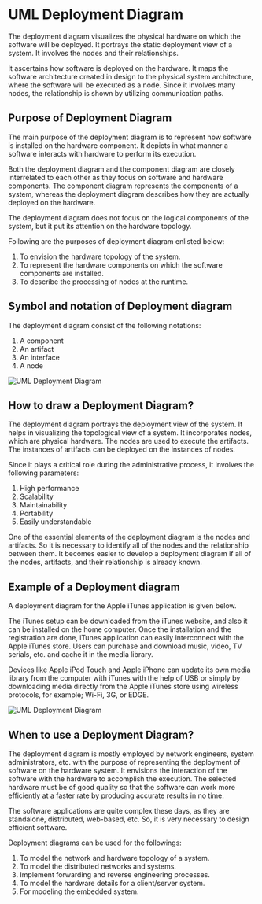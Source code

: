 UML Deployment Diagram
======================

The deployment diagram visualizes the physical hardware on which the software will be deployed. It portrays the static deployment view of a system. It involves the nodes and their relationships.

It ascertains how software is deployed on the hardware. It maps the software architecture created in design to the physical system architecture, where the software will be executed as a node. Since it involves many nodes, the relationship is shown by utilizing communication paths.

Purpose of Deployment Diagram
-----------------------------

The main purpose of the deployment diagram is to represent how software is installed on the hardware component. It depicts in what manner a software interacts with hardware to perform its execution.

Both the deployment diagram and the component diagram are closely interrelated to each other as they focus on software and hardware components. The component diagram represents the components of a system, whereas the deployment diagram describes how they are actually deployed on the hardware.

The deployment diagram does not focus on the logical components of the system, but it put its attention on the hardware topology.

Following are the purposes of deployment diagram enlisted below:

1.  To envision the hardware topology of the system.
2.  To represent the hardware components on which the software components are installed.
3.  To describe the processing of nodes at the runtime.

Symbol and notation of Deployment diagram
-----------------------------------------

The deployment diagram consist of the following notations:

1.  A component
2.  An artifact
3.  An interface
4.  A node

![UML Deployment Diagram](https://static.javatpoint.com/tutorial/uml/images/uml-deployment-diagram.png)

How to draw a Deployment Diagram?
---------------------------------

The deployment diagram portrays the deployment view of the system. It helps in visualizing the topological view of a system. It incorporates nodes, which are physical hardware. The nodes are used to execute the artifacts. The instances of artifacts can be deployed on the instances of nodes.

Since it plays a critical role during the administrative process, it involves the following parameters:

1.  High performance
2.  Scalability
3.  Maintainability
4.  Portability
5.  Easily understandable

One of the essential elements of the deployment diagram is the nodes and artifacts. So it is necessary to identify all of the nodes and the relationship between them. It becomes easier to develop a deployment diagram if all of the nodes, artifacts, and their relationship is already known.

Example of a Deployment diagram
-------------------------------

A deployment diagram for the Apple iTunes application is given below.

The iTunes setup can be downloaded from the iTunes website, and also it can be installed on the home computer. Once the installation and the registration are done, iTunes application can easily interconnect with the Apple iTunes store. Users can purchase and download music, video, TV serials, etc. and cache it in the media library.

Devices like Apple iPod Touch and Apple iPhone can update its own media library from the computer with iTunes with the help of USB or simply by downloading media directly from the Apple iTunes store using wireless protocols, for example; Wi-Fi, 3G, or EDGE.

![UML Deployment Diagram](https://static.javatpoint.com/tutorial/uml/images/uml-deployment-diagram2.png)

When to use a Deployment Diagram?
---------------------------------

The deployment diagram is mostly employed by network engineers, system administrators, etc. with the purpose of representing the deployment of software on the hardware system. It envisions the interaction of the software with the hardware to accomplish the execution. The selected hardware must be of good quality so that the software can work more efficiently at a faster rate by producing accurate results in no time.

The software applications are quite complex these days, as they are standalone, distributed, web-based, etc. So, it is very necessary to design efficient software.

Deployment diagrams can be used for the followings:

1.  To model the network and hardware topology of a system.
2.  To model the distributed networks and systems.
3.  Implement forwarding and reverse engineering processes.
4.  To model the hardware details for a client/server system.
5.  For modeling the embedded system.